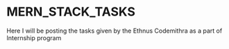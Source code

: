 # MERN_STACK_TASKS
Here I will be posting the tasks given by the Ethnus Codemithra as a part of Internship program
